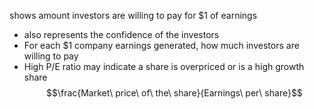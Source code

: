 shows amount investors are willing to pay for $1 of earnings
- also represents the confidence of the investors
- For each $1 company earnings generated, how much investors are willing to pay
- High P/E ratio may indicate a share is overpriced or is a high growth share
$$\frac{Market\ price\ of\ the\ share}{Earnings\ per\ share}$$